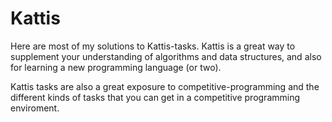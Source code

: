 # Kattis
Here are most of my solutions to Kattis-tasks. Kattis is a great way to supplement your understanding of algorithms and data structures, and also
for learning a new programming language (or two). 

Kattis tasks are also a great exposure to competitive-programming and the different kinds of tasks that you can get in a competitive programming enviroment. 
